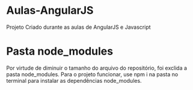 # Aulas-AngularJS
Projeto Criado durante as aulas de AngularJS e Javascript
# Pasta node_modules
Por virtude de diminuir o tamanho do arquivo do repositório, foi exclida a pasta node_modules. Para o projeto funcionar, use npm i na pasta no terminal para instalar as dependências node_modules.
